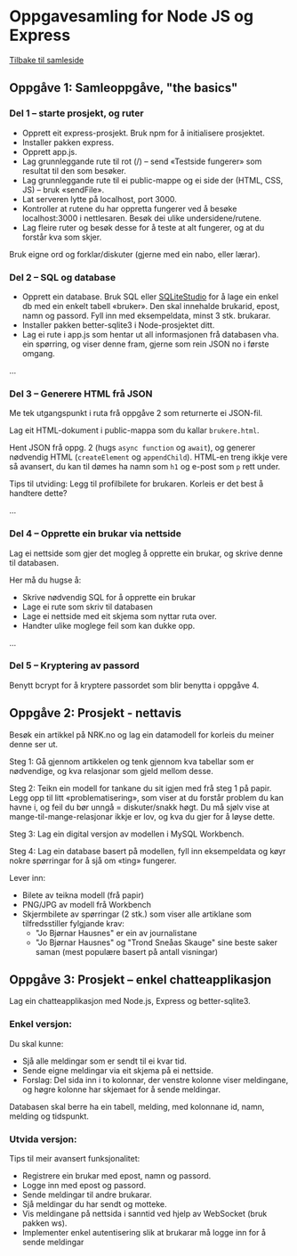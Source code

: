 # Oppgavesamling for Node JS og Express
[Tilbake til samleside](../README.md)

## Oppgåve 1: Samleoppgåve, "the basics"

### Del 1 – starte prosjekt, og ruter
- Opprett eit express-prosjekt. Bruk npm for å initialisere prosjektet.
- Installer pakken express.
- Opprett app.js.
- Lag grunnleggande rute til rot (/) – send «Testside fungerer» som resultat til den som besøker.
- Lag grunnleggande rute til ei public-mappe og ei side der (HTML, CSS, JS) – bruk «sendFile».
- Lat serveren lytte på localhost, port 3000.
- Kontroller at rutene du har oppretta fungerer ved å besøke localhost:3000 i nettlesaren. Besøk dei ulike undersidene/rutene.
- Lag fleire ruter og besøk desse for å teste at alt fungerer, og at du forstår kva som skjer.

Bruk eigne ord og forklar/diskuter (gjerne med ein nabo, eller lærar).

### Del 2 – SQL og database
- Opprett ein database. Bruk SQL eller [SQLiteStudio](https://sqlitestudio.pl/) for å lage ein enkel db med ein enkelt tabell «bruker». Den skal innehalde brukarid, epost, namn og passord. Fyll inn med eksempeldata, minst 3 stk. brukarar.
- Installer pakken better-sqlite3 i Node-prosjektet ditt.
- Lag ei rute i app.js som hentar ut all informasjonen frå databasen vha. ein spørring, og viser denne fram, gjerne som rein JSON no i første omgang.

…

### Del 3 – Generere HTML frå JSON
Me tek utgangspunkt i ruta frå oppgåve 2 som returnerte ei JSON-fil.

Lag eit HTML-dokument i public-mappa som du kallar `brukere.html`.

Hent JSON frå oppg. 2 (hugs `async function` og `await`), og generer nødvendig HTML (`createElement` og `appendChild`). HTML-en treng ikkje vere så avansert, du kan til dømes ha namn som `h1` og e-post som `p` rett under.

Tips til utviding: Legg til profilbilete for brukaren. Korleis er det best å handtere dette?

…

### Del 4 – Opprette ein brukar via nettside
Lag ei nettside som gjer det mogleg å opprette ein brukar, og skrive denne til databasen.

Her må du hugse å:
- Skrive nødvendig SQL for å opprette ein brukar
- Lage ei rute som skriv til databasen
- Lage ei nettside med eit skjema som nyttar ruta over.
- Handter ulike moglege feil som kan dukke opp. 

…

### Del 5 – Kryptering av passord
Benytt bcrypt for å kryptere passordet som blir benytta i oppgåve 4. 

## Oppgåve 2: Prosjekt - nettavis
Besøk ein artikkel på NRK.no og lag ein datamodell for korleis du meiner denne ser ut.

Steg 1: Gå gjennom artikkelen og tenk gjennom kva tabellar som er nødvendige, og kva relasjonar som gjeld mellom desse.

Steg 2: Teikn ein modell for tankane du sit igjen med frå steg 1 på papir. Legg opp til litt «problematisering», som viser at du forstår problem du kan havne i, og feil du bør unngå = diskuter/snakk høgt. Du må sjølv vise at mange-til-mange-relasjonar ikkje er lov, og kva du gjer for å løyse dette.

Steg 3: Lag ein digital versjon av modellen i MySQL Workbench.

Steg 4: Lag ein database basert på modellen, fyll inn eksempeldata og køyr nokre spørringar for å sjå om «ting» fungerer.

Lever inn: 
- Bilete av teikna modell (frå papir)
- PNG/JPG av modell frå Workbench
- Skjermbilete av spørringar (2 stk.) som viser alle artiklane som tilfredsstiller fylgjande krav:
    - "Jo Bjørnar Hausnes" er ein av journalistane
    - "Jo Bjørnar Hausnes" og "Trond Sneåas Skauge" sine beste saker saman (mest populære basert på antall visningar)

## Oppgåve 3: Prosjekt – enkel chatteapplikasjon
Lag ein chatteapplikasjon med Node.js, Express og better-sqlite3.

### Enkel versjon: 

Du skal kunne:
- Sjå alle meldingar som er sendt til ei kvar tid.
- Sende eigne meldingar via eit skjema på ei nettside.
- Forslag: Del sida inn i to kolonnar, der venstre kolonne viser meldingane, og høgre kolonne har skjemaet for å sende meldingar.

Databasen skal berre ha ein tabell, melding, med kolonnane id, namn, melding og tidspunkt.

### Utvida versjon:
Tips til meir avansert funksjonalitet:
- Registrere ein brukar med epost, namn og passord.
- Logge inn med epost og passord.
- Sende meldingar til andre brukarar.
- Sjå meldingar du har sendt og motteke.
- Vis meldingane på nettsida i sanntid ved hjelp av WebSocket (bruk pakken ws).
- Implementer enkel autentisering slik at brukarar må logge inn for å sende meldingar